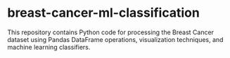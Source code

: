 # breast-cancer-ml-classification
This repository contains Python code for processing the Breast Cancer dataset using Pandas DataFrame operations, visualization techniques, and machine learning classifiers.
